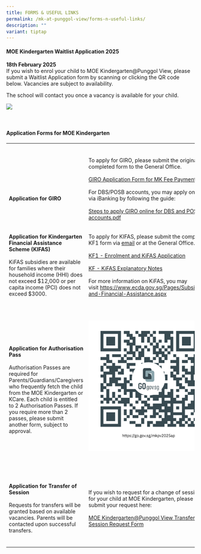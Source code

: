 ```yaml
---
title: FORMS & USEFUL LINKS
permalink: /mk-at-punggol-view/forms-n-useful-links/
description: ""
variant: tiptap
---
```

<h4>MOE Kindergarten Waitlist Application 2025</h4>
<p><strong>18th February 2025</strong>
<br>If you wish to enrol your child to MOE Kindergarten@Punggol View, please
submit a Waitlist Application form by scanning or clicking the QR code
below. Vacancies are subject to availability.</p>
<p>The school will contact you once a vacancy is available for your child.</p>
<a class="isomer-image-wrapper" href="https://go.gov.sg/mkpvps-waitlist/">
<img style="width: 50%;" height="auto" width="100%" src="https://www.punggolviewpri.moe.edu.sg/images/qr.jpg">
</a>
<p>
<br>
</p>
<h4>Application Forms for MOE Kindergarten</h4>
<table style="minWidth: 50px">
<colgroup>
<col>
<col>
</colgroup>
<tbody>
<tr>
<th rowspan="1" colspan="1">
<p></p>
</th>
<th rowspan="1" colspan="1">
<p></p>
</th>
</tr>
<tr>
<td rowspan="1" colspan="1">
<p>
<br>
<br>
<br><strong>Application for GIRO</strong>
</p>
</td>
<td rowspan="1" colspan="1">
<p>To apply for GIRO, please submit the original completed form to the General
Office.
<br>
<br><a href="/files/GIRO%20for%20payment%20of%20MK%20fee%20non-DBSPOSBacct.pdf" rel="noopener noreferrer nofollow" target="_blank">GIRO Application Form for MK Fee Payment</a> 
<br>
<br>For DBS/POSB accounts, you may apply online via iBanking by following
the guide:
<br>
<br><a href="/files/Steps%20to%20apply%20GIRO%20online%20for%20DBS%20and%20POSB%20accounts.pdf" rel="noopener noreferrer nofollow" target="_blank">Steps to apply GIRO online for DBS and POSB accounts.pdf</a>
</p>
</td>
</tr>
<tr>
<td rowspan="1" colspan="1">
<p><strong>Application for Kindergarten Financial Assistance Scheme (KIFAS)</strong>
<br>
<br>KiFAS subsidies are available for families where their household income
(HHI) does not exceed $12,000 or per capita income (PCI) does not exceed
$3000.</p>
</td>
<td rowspan="1" colspan="1">
<p>To apply for KIFAS, please submit the completed KF1 form via&nbsp;<a href="mailto:mk_punggolview@moe.edu.sg" rel="noopener noreferrer nofollow" target="_blank">email</a>&nbsp;or
at the General Office.
<br>
<br><a href="/files/KF1%20-%20Enrolment%20and%20KiFAS%20Application.pdf" rel="noopener noreferrer nofollow" target="_blank">KF1 - Enrolment and KiFAS Application</a> 
<br>
<br><a href="/files/KF%20-%20KiFAS%20Explanatory%20Notes.pdf" rel="noopener noreferrer nofollow" target="_blank">KF - KiFAS Explanatory Notes</a>
<br>
<br>For more information on KiFAS, you may
<br>visit&nbsp;<a href="https://www.ecda.gov.sg/Pages/Subsidies-and-Financial-Assistance.aspx%C2%A0" rel="noopener noreferrer nofollow" target="_blank">https://www.ecda.gov.sg/Pages/Subsidies-and-Financial-Assistance.aspx</a>
</p>
</td>
</tr>
<tr>
<td rowspan="1" colspan="1">
<p><strong>Application for Authorisation Pass</strong>
<br>
<br>Authorisation Passes are required for Parents/Guardians/Caregivers who
frequently fetch the child from the MOE Kindergarten or KCare. Each child
is entitled to 2 Authorisation Passes. If you require more than 2 passes,
please submit another form, subject to approval.</p>
</td>
<td rowspan="1" colspan="1">
<p>
<br>
</p><a class="isomer-image-wrapper" href="https://go.gov.sg/mkpv2025ap"><img style="width: 100%" height="auto" width="100%" alt="" src="/images/2025MKAuthorisationPass.png"></a>
<p>
<br>
<br>
</p>
</td>
</tr>
<tr>
<td rowspan="1" colspan="1">
<p><strong>Application for Transfer of Session</strong>
<br>
<br>Requests for transfers will be granted based on available vacancies. Parents
will be contacted upon successful transfers.</p>
</td>
<td rowspan="1" colspan="1">
<p>If you wish to request for a change of session for your child at MOE Kindergarten,
please submit your request here:
<br>
<br><a href="https://go.gov.sg/mkpvps-transfersession" rel="noopener noreferrer nofollow" target="_blank">MOE Kindergarten@Punggol View Transfer Session Request Form</a>
</p>
</td>
</tr>
<tr>
<td rowspan="1" colspan="1">
<p></p>
</td>
<td rowspan="1" colspan="1">
<p></p>
</td>
</tr>
</tbody>
</table>
<p></p>
